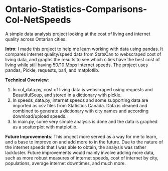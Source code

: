 # Ontario-Statistics-Comparisons-Col-NetSpeeds
A simple data analysis project looking at the cost of living and internet quality across Ontarian cities.

**Intro**: I made this project to help me learn working with data using pandas. It compares internet quality/speed data from StatsCan to webscraped cost of living data, and graphs the results to see which cities have the best cost of living while still having 50/10 Mbps internet speeds. The project uses pandas, Pickle, requests, bs4, and matplotlib.

**Technical Overview**:
  1. In col_data.py, cost of living data is webscraped using requests and BeautifulSoup, and stored in a dictionary with pickle.
  2. In speeds_data.py, internet speeds and some supporting data are imported as csv files from Statistics Canada. Data is cleaned and combined to generate a dictionary with city names and according download/upload speeds.
  3. In main.py, some very simple analysis is done and the data is graphed as a scatterplot with matplotlib.

**Future Improvements**: This project more served as a way for me to learn, and a base to improve on and add more to in the future. Due to the nature of the internet speeds that I was able to obtain, the analysis was rather lackluster. Future improvements would mainly involve adding more data, such as more robust measures of internet speeds, cost of internet by city, populations, average internet downtimes, and much more.
